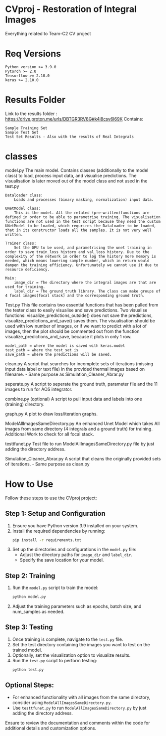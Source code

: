 # CVproj - Restoration of Integral Images
Everything related to Team-C2 CV project

# Req Versions
	Python version >= 3.9.0
	Pytorch >= 2.0
	Tensorflow >= 2.10.0 
	keras >= 2.10.0 	

# Results Folder
Link to the results folder : https://drive.proton.me/urls/DBTGR3RV8G#k4i8csv6I69K
Contains:

	Sample Training Set
 	Sample Test Set 
  	Test Set Results - Also with the results of Real Integrals 
# classes

model.py
	The main model. Contains classes (additionally to the model class) to load, process input data, and visualise predictions. The visualisation is later moved out of the model class and not used in the test.py
 
	Dataloader class:
		Loads and processes (binary masking, normalization) input data.
  
	UNetModel class:
		This is the model. All the related (pre-written)functions are defined in order to be able to parametrise training. The visualisation functions are not used in the test script because they need the custom UNetModel to be loaded, which requrires the Dataloader to be loaded, that in its constructor loads all the samples. It is not very well written.
  
	Trainer class:
		Set the GPU to be used, and parametrising the unet training in order to save train_loss history and val_loss history. Due to the complexity of the network in order to log the history more memory is needed, which means lowering sample number, which in return would dampen the training efficiency. Unfortunately we cannot use it due to resource deficiency.
  
	Main: 
		image_dir = The directory where the integral images are that are used for training.
		label_dir = The ground_truth library. The class can make groups of 4 focal images(focal stack) and the corresponding ground truth.

Test.py
	This file contains two essential functions that has been pulled from the tester class to easily visualise and save predictions. Two visualise functions: visualize_predictions_outside() does not save the predictions, visualize_predictions_and_save() saves them.
	The visualisation should be used with low number of images, or if we want to predict with a lot of images, then the plot should be commented out from the function visualize_predictions_and_save, because it plots in only 1 row.
	
 	model_path = where the model is saved with keras.model
	test_path = where the test_set is
	save_path = where the predictions will be saved.

clean.py
	A script that searches for incomplete sets of iterations (missing input data label or text file) in the provided thermal images based on filename. - Same purpose as Simulation_Cleaner_Abrar.py

seperate.py
	A script to seperate the ground truth, parameter file and the 11 images to run for AOS integrator. 

combine.py (optional)
	A script to pull input data and labels into one (training) directory.
	
graph.py
	A plot to draw loss/iteration graphs.
	
ModelAllImagesSameDirectory.py
	An enhanced Unet Model which takes All images from same directory (4 integrals and a ground truth) for training. Additional Work to check for all focal stack.
 
testtfunet.py
	Test file to run ModelAllImagesSameDirectory.py file by just adding the directory address. 
	
Simulation_Cleaner_Abrar.py
	A script that cleans the originally provided sets of iterations. - Same purpose as clean.py

# How to Use

Follow these steps to use the CVproj project:

## Step 1: Setup and Configuration

1. Ensure you have Python version 3.9 installed on your system.
2. Install the required dependencies by running:
    ```bash
    pip install -r requirements.txt
    ```
3. Set up the directories and configurations in the `model.py` file:
    - Adjust the directory paths for `image_dir` and `label_dir`.
    - Specify the save location for your model.

## Step 2: Training

1. Run the `model.py` script to train the model:
    ```bash
    python model.py
    ```
2. Adjust the training parameters such as epochs, batch size, and num_samples as needed.

## Step 3: Testing

1. Once training is complete, navigate to the `test.py` file.
2. Set the test directory containing the images you want to test on the trained model.
3. Optionally, set the visualization option to visualize results.
4. Run the `test.py` script to perform testing:
    ```bash
    python test.py
    ```

## Optional Steps:

- For enhanced functionality with all images from the same directory, consider using `ModelAllImagesSameDirectory.py`.
- Use `testtfunet.py` to run `ModelAllImagesSameDirectory.py` by just adding the directory address.

Ensure to review the documentation and comments within the code for additional details and customization options.


